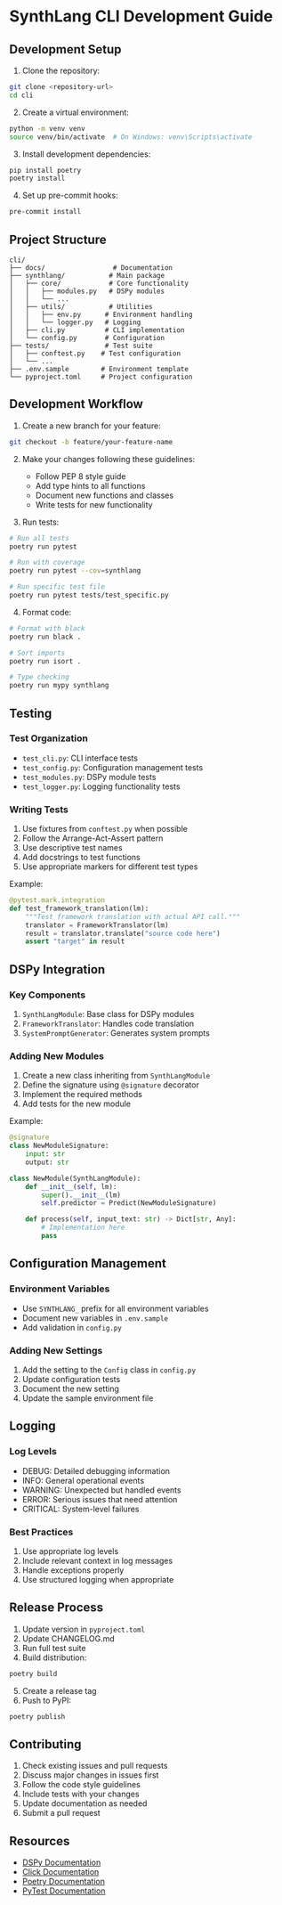 # SynthLang CLI Development Guide

## Development Setup

1. Clone the repository:
```bash
git clone <repository-url>
cd cli
```

2. Create a virtual environment:
```bash
python -m venv venv
source venv/bin/activate  # On Windows: venv\Scripts\activate
```

3. Install development dependencies:
```bash
pip install poetry
poetry install
```

4. Set up pre-commit hooks:
```bash
pre-commit install
```

## Project Structure

```
cli/
├── docs/                 # Documentation
├── synthlang/           # Main package
│   ├── core/            # Core functionality
│   │   ├── modules.py   # DSPy modules
│   │   └── ...
│   ├── utils/           # Utilities
│   │   ├── env.py      # Environment handling
│   │   └── logger.py   # Logging
│   ├── cli.py          # CLI implementation
│   └── config.py       # Configuration
├── tests/              # Test suite
│   ├── conftest.py    # Test configuration
│   └── ...
├── .env.sample        # Environment template
└── pyproject.toml     # Project configuration
```

## Development Workflow

1. Create a new branch for your feature:
```bash
git checkout -b feature/your-feature-name
```

2. Make your changes following these guidelines:
   - Follow PEP 8 style guide
   - Add type hints to all functions
   - Document new functions and classes
   - Write tests for new functionality

3. Run tests:
```bash
# Run all tests
poetry run pytest

# Run with coverage
poetry run pytest --cov=synthlang

# Run specific test file
poetry run pytest tests/test_specific.py
```

4. Format code:
```bash
# Format with black
poetry run black .

# Sort imports
poetry run isort .

# Type checking
poetry run mypy synthlang
```

## Testing

### Test Organization

- `test_cli.py`: CLI interface tests
- `test_config.py`: Configuration management tests
- `test_modules.py`: DSPy module tests
- `test_logger.py`: Logging functionality tests

### Writing Tests

1. Use fixtures from `conftest.py` when possible
2. Follow the Arrange-Act-Assert pattern
3. Use descriptive test names
4. Add docstrings to test functions
5. Use appropriate markers for different test types

Example:
```python
@pytest.mark.integration
def test_framework_translation(lm):
    """Test framework translation with actual API call."""
    translator = FrameworkTranslator(lm)
    result = translator.translate("source code here")
    assert "target" in result
```

## DSPy Integration

### Key Components

1. `SynthLangModule`: Base class for DSPy modules
2. `FrameworkTranslator`: Handles code translation
3. `SystemPromptGenerator`: Generates system prompts

### Adding New Modules

1. Create a new class inheriting from `SynthLangModule`
2. Define the signature using `@signature` decorator
3. Implement the required methods
4. Add tests for the new module

Example:
```python
@signature
class NewModuleSignature:
    input: str
    output: str

class NewModule(SynthLangModule):
    def __init__(self, lm):
        super().__init__(lm)
        self.predictor = Predict(NewModuleSignature)

    def process(self, input_text: str) -> Dict[str, Any]:
        # Implementation here
        pass
```

## Configuration Management

### Environment Variables

- Use `SYNTHLANG_` prefix for all environment variables
- Document new variables in `.env.sample`
- Add validation in `config.py`

### Adding New Settings

1. Add the setting to the `Config` class in `config.py`
2. Update configuration tests
3. Document the new setting
4. Update the sample environment file

## Logging

### Log Levels

- DEBUG: Detailed debugging information
- INFO: General operational events
- WARNING: Unexpected but handled events
- ERROR: Serious issues that need attention
- CRITICAL: System-level failures

### Best Practices

1. Use appropriate log levels
2. Include relevant context in log messages
3. Handle exceptions properly
4. Use structured logging when appropriate

## Release Process

1. Update version in `pyproject.toml`
2. Update CHANGELOG.md
3. Run full test suite
4. Build distribution:
```bash
poetry build
```
5. Create a release tag
6. Push to PyPI:
```bash
poetry publish
```

## Contributing

1. Check existing issues and pull requests
2. Discuss major changes in issues first
3. Follow the code style guidelines
4. Include tests with your changes
5. Update documentation as needed
6. Submit a pull request

## Resources

- [DSPy Documentation](https://dspy.ai/)
- [Click Documentation](https://click.palletsprojects.com/)
- [Poetry Documentation](https://python-poetry.org/docs/)
- [PyTest Documentation](https://docs.pytest.org/)
